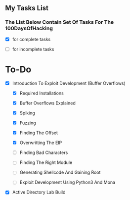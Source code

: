 ## My Tasks List

### The List Below Contain Set Of Tasks For The 100DaysOfHacking 

-  [x] for complete tasks  

-  [ ] for incomplete tasks 

# To-Do


- [x]  Introduction To Exploit Development (Buffer Overflows) 

     - [x]  Required Installations
     - [x]  Buffer Overflows Explained
     - [x]  Spiking
     - [x]  Fuzzing
     - [x]  Finding The Offset
     - [x]  Overwritting The EIP
     - [ ] Finding Bad Characters
     - [ ] Finding The Right Module
     - [ ] Generating Shellcode And Gaining Root
     - [ ] Exploit Development Using Python3 And Mona


- [x]   Active Directory Lab Build
